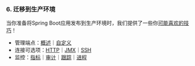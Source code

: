 ### 6. 迁移到生产环境

当你准备将Spring Boot应用发布到生产环境时，我们提供了一些你[可能喜欢的技巧](http://docs.spring.io/spring-boot/docs/current-SNAPSHOT/reference/htmlsingle/#production-ready)！

- 管理端点：[概述](http://docs.spring.io/spring-boot/docs/current-SNAPSHOT/reference/htmlsingle/#production-ready-endpoints)｜[自定义](http://docs.spring.io/spring-boot/docs/current-SNAPSHOT/reference/htmlsingle/#production-ready-customizing-endpoints)
- 连接可选项：[HTTP](http://docs.spring.io/spring-boot/docs/current-SNAPSHOT/reference/htmlsingle/#production-ready-monitoring)｜[JMX](http://docs.spring.io/spring-boot/docs/current-SNAPSHOT/reference/htmlsingle/#production-ready-jmx)｜[SSH](http://docs.spring.io/spring-boot/docs/current-SNAPSHOT/reference/htmlsingle/#production-ready-remote-shell)
- 监控：[指标](http://docs.spring.io/spring-boot/docs/current-SNAPSHOT/reference/htmlsingle/#production-ready-metrics)｜[审计](http://docs.spring.io/spring-boot/docs/current-SNAPSHOT/reference/htmlsingle/#production-ready-auditing)｜[跟踪](http://docs.spring.io/spring-boot/docs/current-SNAPSHOT/reference/htmlsingle/#production-ready-tracing)｜[进程](http://docs.spring.io/spring-boot/docs/current-SNAPSHOT/reference/htmlsingle/#production-ready-process-monitoring)
